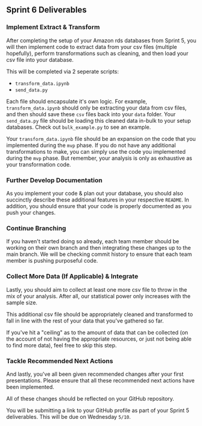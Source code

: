 ## Sprint 6 Deliverables

### Implement Extract & Transform

After completing the setup of your Amazon rds databases from Sprint 5, you will then implement code to extract data from your csv files (multiple hopefully), perform transformations such as cleaning, and then load your csv file into your database.

This will be completed via 2 seperate scripts:

* `transform_data.ipynb`
* `send_data.py`

Each file should encapsulate it's own logic. For example, `transform_data.ipynb` should only be extracting your data from csv files, and then should save these `csv` files back into your `data` folder. Your `send_data.py` file should be loading this cleaned data in-bulk to your setup databases. Check out `bulk_example.py` to see an example.

Your `transform_data.ipynb` file should be an expansion on the code that you implemented during the `mvp` phase. If you do not have any additional transformations to make, you can simply use the code you implemented during the `mvp` phase. But remember, your analysis is only as exhaustive as your transformation code.  

### Further Develop Documentation

As you implement your code & plan out your database, you should also succinctly describe these additional features in your respective `README`. In addition, you should ensure that your code is properly documented as you push your changes.

### Continue Branching

If you haven't started doing so already, each team member should be working on their own branch and then integrating these changes up to the main branch. We will be checking commit history to ensure that each team member is pushing purposeful code.

### Collect More Data (If Applicable) & Integrate

Lastly, you should aim to collect at least one more csv file to throw in the mix of your analysis. After all, our statistical power only increases with the sample size.

This additional csv file should be appropriately cleaned and transformed to fall in line with the rest of your data that you've gathered so far. 

If you've hit a "ceiling" as to the amount of data that can be collected (on the account of not having the appropriate resources, or just not being able to find more data), feel free to skip this step.

### Tackle Recommended Next Actions

And lastly, you've all been given recommended changes after your first presentations. Please ensure that all these recommended next actions have been implemented.

All of these changes should be reflected on your GitHub repository. 

You will be submitting a link to your GitHub profile as part of your Sprint 5 deliverables. This will be due on Wednesday `5/10`.